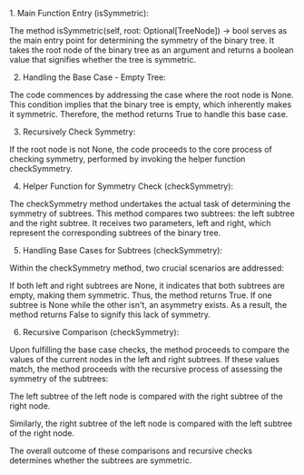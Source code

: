 ​1. Main Function Entry (isSymmetric):

The method isSymmetric(self, root: Optional[TreeNode]) -> bool serves as the main entry point for determining the symmetry of the binary tree. It takes the root node of the binary tree as an argument and returns a boolean value that signifies whether the tree is symmetric.

2. Handling the Base Case - Empty Tree:

The code commences by addressing the case where the root node is None. This condition implies that the binary tree is empty, which inherently makes it symmetric. Therefore, the method returns True to handle this base case.

3. Recursively Check Symmetry:
   
If the root node is not None, the code proceeds to the core process of checking symmetry, performed by invoking the helper function checkSymmetry.

4. Helper Function for Symmetry Check (checkSymmetry):
   
The checkSymmetry method undertakes the actual task of determining the symmetry of subtrees. This method compares two subtrees: the left subtree and the right subtree. It receives two parameters, left and right, which represent the corresponding subtrees of the binary tree.

5. Handling Base Cases for Subtrees (checkSymmetry):
   
Within the checkSymmetry method, two crucial scenarios are addressed:

If both left and right subtrees are None, it indicates that both subtrees are empty, making them symmetric. Thus, the method returns True.
If one subtree is None while the other isn't, an asymmetry exists. As a result, the method returns False to signify this lack of symmetry.

6. Recursive Comparison (checkSymmetry):
   
Upon fulfilling the base case checks, the method proceeds to compare the values of the current nodes in the left and right subtrees. If these values match, the method proceeds with the recursive process of assessing the symmetry of the subtrees:

The left subtree of the left node is compared with the right subtree of the right node.

Similarly, the right subtree of the left node is compared with the left subtree of the right node.

The overall outcome of these comparisons and recursive checks determines whether the subtrees are symmetric.
